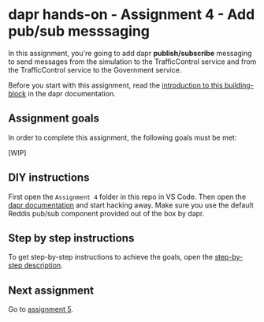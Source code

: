 # dapr hands-on - Assignment 4 - Add pub/sub messsaging

In this assignment, you're going to add dapr **publish/subscribe** messaging to send messages from the simulation to the TrafficControl service and from the TrafficControl service to the Government service.

Before you start with this assignment, read the [introduction to this building-block](https://github.com/dapr/docs/blob/master/concepts/publish-subscribe-messaging/README.md) in the dapr documentation.

## Assignment goals

In order to complete this assignment, the following goals must be met:

[WIP]

## DIY instructions

First open the `Assignment 4` folder in this repo in VS Code. Then open the [dapr documentation](https://github.com/dapr/docs) and start hacking away. Make sure you use the default Reddis pub/sub component provided out of the box by dapr.

## Step by step instructions

To get step-by-step instructions to achieve the goals, open the [step-by-step description](step-by-step.md).

## Next assignment

Go to [assignment 5](../Assignment05/README.md).
